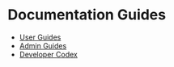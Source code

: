 # Documentation Guides

- [User Guides](./user/)
- [Admin Guides](./admin/)
- [Developer Codex](./developer/)
